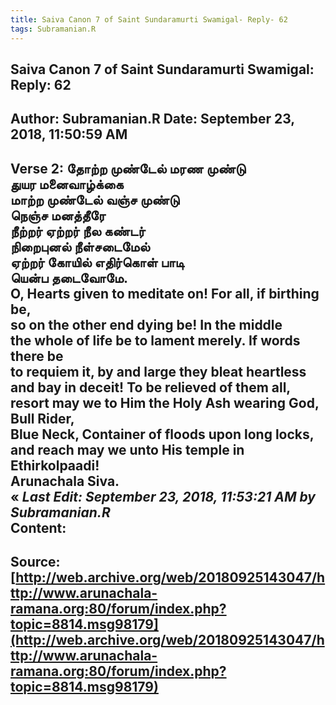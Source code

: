 ```yaml
--- 
title: Saiva Canon 7 of Saint Sundaramurti Swamigal- Reply- 62   
tags: Subramanian.R  
---  
```

##  Saiva Canon 7 of Saint Sundaramurti Swamigal: Reply: 62  
Author: Subramanian.R       Date: September 23, 2018, 11:50:59 AM  
---  
Verse 2: தோற்ற முண்டேல் மரண முண்டு   
 துயர மனைவாழ்க்கை   
மாற்ற முண்டேல் வஞ்ச முண்டு   
 நெஞ்ச மனத்தீரே   
நீற்றர் ஏற்றர் நீல கண்டர்   
 நிறைபுனல் நீள்சடைமேல்   
ஏற்றர் கோயில் எதிர்கொள் பாடி   
 யென்ப தடைவோமே.   
O, Hearts given to meditate on! For all, if birthing be,   
so on the other end dying be! In the middle   
the whole of life be to lament merely. If words there be   
to requiem it, by and large they bleat heartless   
and bay in deceit! To be relieved of them all,   
resort may we to Him the Holy Ash wearing God, Bull Rider,   
Blue Neck, Container of floods upon long locks,   
and reach may we unto His temple in Ethirkolpaadi!   
Arunachala Siva.   
« _Last Edit: September 23, 2018, 11:53:21 AM by Subramanian.R_  
Content:
 ---  
Source:[http://web.archive.org/web/20180925143047/http://www.arunachala-ramana.org:80/forum/index.php?topic=8814.msg98179](http://web.archive.org/web/20180925143047/http://www.arunachala-ramana.org:80/forum/index.php?topic=8814.msg98179)   
---  


